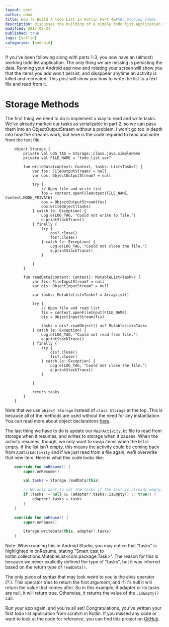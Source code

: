 ```yaml
---
layout: post
author: adam
title: How To Build A Todo List In Kotlin Part 4&#58; Storing Items
description: Discusses the building of a simple todo list application in Kotlin.
modified: 2017-05-21
published: true
tags: [kotlin]
categories: [android]
---
```


If you've been following along with parts 1-3, you now have an (almost) working todo list application. The only thing we are missing is persisting the data. Running your Android app now and rotating your screen will show you that the items you add won't persist, and disappear anytime an activity is killed and recreated. This post will show you how to write the list to a text file and read from it.

<!--more-->

# Storage Methods

The first thing we need to do is implement a way to read and write tasks. We've already marked our tasks as serializable in part 2, so we can pass them into an ObjectOutputStream without a problem. I won't go too in depth into how the streams work, but here is the code required to read and write from the text file:

```
    object Storage {
        private val LOG_TAG = Storage::class.java.simpleName
        private val FILE_NAME = "todo_list.ser"

        fun writeData(context: Context, tasks: List<Task>?) {
            var fos: FileOutputStream? = null
            var oos: ObjectOutputStream? = null

            try {
                // Open file and write list
                fos = context.openFileOutput(FILE_NAME, Context.MODE_PRIVATE)
                oos = ObjectOutputStream(fos)
                oos.writeObject(tasks)
            } catch (e: Exception) {
                Log.e(LOG_TAG, "Could not write to file.")
                e.printStackTrace()
            } finally {
                try {
                    oos?.close()
                    fos?.close()
                } catch (e: Exception) {
                    Log.e(LOG_TAG, "Could not close the file.")
                    e.printStackTrace()
                }

            }
        }

        fun readData(context: Context): MutableList<Task>? {
            var fis: FileInputStream? = null
            var ois: ObjectInputStream? = null

            var tasks: MutableList<Task>? = ArrayList()

            try {
                // Open file and read list
                fis = context.openFileInput(FILE_NAME)
                ois = ObjectInputStream(fis)

                tasks = ois?.readObject() as? MutableList<Task>
            } catch (e: Exception) {
                Log.e(LOG_TAG, "Could not read from file.")
                e.printStackTrace()
            } finally {
                try {
                    ois?.close()
                    fis?.close()
                } catch (e: Exception) {
                    Log.e(LOG_TAG, "Could not close the file.")
                    e.printStackTrace()
                }

            }

            return tasks
        }
    }
```

Note that we use `object Storage` instead of `class Storage` at the top. This is because all of the methods are used without the need for any instantiation. You can read more about object declarations [here](https://kotlinlang.org/docs/reference/object-declarations.html).

The last thing we have to do is update our `MainActivity.kt` file to read from storage when it resumes, and writes to storage when it pauses. When the activity resumes, though, we only want to swap items when the list is empty. If the list isn't empty, this means the activity could be coming back from `AddTaskActivity` and if we just read from a file again, we'll overwrite that new item. Here is what this code looks like:

```kotlin
    override fun onResume() {
        super.onResume()

        val tasks = Storage.readData(this)

        // We only want to set the tasks if the list is already empty.
        if (tasks != null && (adapter?.tasks?.isEmpty() ?: true)) {
            adapter?.tasks = tasks
        }
    }

    override fun onPause() {
        super.onPause()

        Storage.writeData(this, adapter?.tasks)
    }
```

Note: When running this in Android Studio, you may notice that "tasks" is highlighted in onResume, stating "Smart cast to kotlin.collections.MutableList<com.package.Task>". The reason for this is because we never explicitly defined the type of "tasks", but it was inferred based on the return type of `readData()`. 

The only piece of syntax that may look weird to you is the elvis operator (?:). This operator tries to return the first argument, and if it's null it will return the value that comes after. So in this example, if adapter or its tasks are null, it will return true. Otherwise, it returns the value of the `.isEmpty()` call.

Run your app again, and you're all set! Congratulations, you've written your first todo list application from scratch in Kotlin. If you missed any code or want to look at the code for reference, you can find this project on [GitHub](https://github.com/AdamMc331/ToDo-Kotlin).